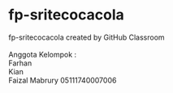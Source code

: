 # fp-sritecocacola
fp-sritecocacola created by GitHub Classroom
<br>
<br>
Anggota Kelompok :<br>
Farhan<br>
Kian<br>
Faizal Mabrury 05111740007006
